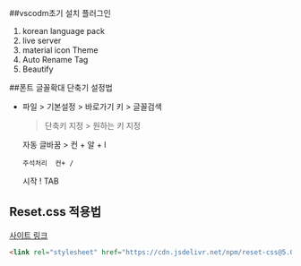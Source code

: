 
##vscodm초기 설치 플러그인
1. korean language pack
2. live server
3. material icon Theme
4. Auto Rename Tag
5. Beautify

##폰트 글꼴확대 단축기 설정법
- 파일 > 기본설정 > 바로가기 키 > 글꼴검색 
    >단축키 지정 > 원하는 키 지정


    자동 글바꿈 > 컨 + 알 + l


      주석처리  컨+ /


    시작 
    ! TAB

## Reset.css 적용법
[사이트 링크](https://www.jsdelivr.com/package/npm/reset-css)
```html
<link rel="stylesheet" href="https://cdn.jsdelivr.net/npm/reset-css@5.0.1/reset.min.css">
```
